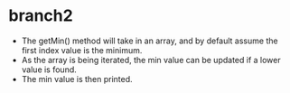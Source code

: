 # branch2
- The getMin() method will take in an array, and by default assume the first index value is the minimum.
- As the array is being iterated, the min value can be updated if a lower value is found.
- The min value is then printed.

